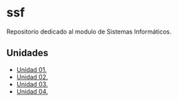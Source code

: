 # ssf
Repositorio dedicado al modulo de Sistemas Informáticos.

## Unidades

- [Unidad 01.](unidad-01)
- [Unidad 02.](unidad-02)
- [Unidad 03.](unidad-03)
- [Unidad 04.](unidad-04)

